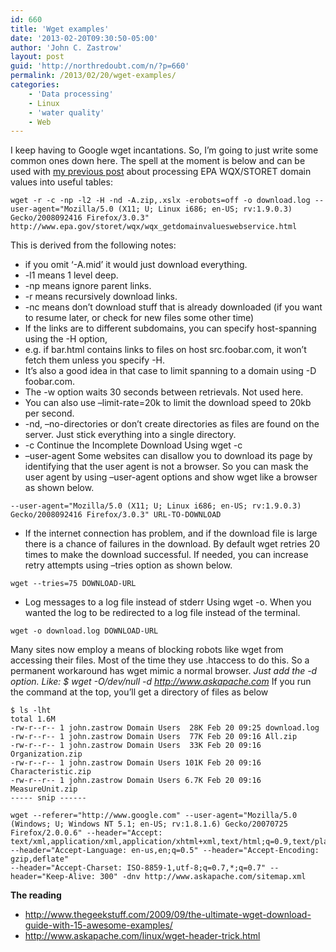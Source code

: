 ```yaml
---
id: 660
title: 'Wget examples'
date: '2013-02-20T09:30:50-05:00'
author: 'John C. Zastrow'
layout: post
guid: 'http://northredoubt.com/n/?p=660'
permalink: /2013/02/20/wget-examples/
categories:
    - 'Data processing'
    - Linux
    - 'water quality'
    - Web
---
```


I keep having to Google wget incantations. So, I’m going to just write some common ones down here. The spell at the moment is below and can be used with [my previous post](http://northredoubt.com/n/2013/02/19/importing-epa-wqx-domains-into-mysql-tables/ "Importing EPA WQX Domains into MySQL Tables") about processing EPA WQX/STORET domain values into useful tables:

```
wget -r -c -np -l2 -H -nd -A.zip,.xslx -erobots=off -o download.log --user-agent="Mozilla/5.0 (X11; U; Linux i686; en-US; rv:1.9.0.3) Gecko/2008092416 Firefox/3.0.3" http://www.epa.gov/storet/wqx/wqx_getdomainvalueswebservice.html
```

This is derived from the following notes:

- if you omit ‘-A.mid’ it would just download everything.
- -l1 means 1 level deep.
- -np means ignore parent links.
- -r means recursively download links.
- -nc means don’t download stuff that is already downloaded (if you want to resume later, or check for new files some other time)
- If the links are to different subdomains, you can specify host-spanning using the -H option,
- e.g. if bar.html contains links to files on host src.foobar.com, it won’t fetch them unless you specify -H.
- It’s also a good idea in that case to limit spanning to a domain using -D foobar.com.
- The -w option waits 30 seconds between retrievals. Not used here.
- You can also use –limit-rate=20k to limit the download speed to 20kb per second.
- -nd, –no-directories or don’t create directories as files are found on the server. Just stick everything into a single directory.
- -c Continue the Incomplete Download Using wget -c
- –user-agent Some websites can disallow you to download its page by identifying that the user agent is not a browser. So you can mask the user agent by using –user-agent options and show wget like a browser as shown below.

```
--user-agent="Mozilla/5.0 (X11; U; Linux i686; en-US; rv:1.9.0.3) Gecko/2008092416 Firefox/3.0.3" URL-TO-DOWNLOAD
```

- If the internet connection has problem, and if the download file is large there is a chance of failures in the download. By default wget retries 20 times to make the download successful. If needed, you can increase retry attempts using –tries option as shown below.

```
wget --tries=75 DOWNLOAD-URL
```

- Log messages to a log file instead of stderr Using wget -o. When you wanted the log to be redirected to a log file instead of the terminal.

```
wget -o download.log DOWNLOAD-URL
```

Many sites now employ a means of blocking robots like wget from accessing their files. Most of the time they use .htaccess to do this. So a permanent workaround has wget mimic a normal browser. *Just add the -d option. Like: $ wget -O/dev/null -d http://www.askapache.com* If you run the command at the top, you’ll get a directory of files as below

```
$ ls -lht
total 1.6M
-rw-r--r-- 1 john.zastrow Domain Users  28K Feb 20 09:25 download.log
-rw-r--r-- 1 john.zastrow Domain Users  77K Feb 20 09:16 All.zip
-rw-r--r-- 1 john.zastrow Domain Users  33K Feb 20 09:16 Organization.zip
-rw-r--r-- 1 john.zastrow Domain Users 101K Feb 20 09:16 Characteristic.zip
-rw-r--r-- 1 john.zastrow Domain Users 6.7K Feb 20 09:16 MeasureUnit.zip
----- snip ------
```

```
wget --referer="http://www.google.com" --user-agent="Mozilla/5.0 (Windows; U; Windows NT 5.1; en-US; rv:1.8.1.6) Gecko/20070725 Firefox/2.0.0.6" --header="Accept:
text/xml,application/xml,application/xhtml+xml,text/html;q=0.9,text/plain;q=0.8,image/png,*/*;q=0.5" --header="Accept-Language: en-us,en;q=0.5" --header="Accept-Encoding: gzip,deflate"
--header="Accept-Charset: ISO-8859-1,utf-8;q=0.7,*;q=0.7" --header="Keep-Alive: 300" -dnv http://www.askapache.com/sitemap.xml
```

**The reading**

- http://www.thegeekstuff.com/2009/09/the-ultimate-wget-download-guide-with-15-awesome-examples/
- http://www.askapache.com/linux/wget-header-trick.html